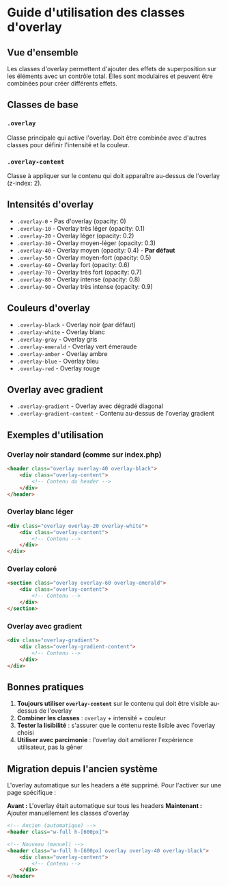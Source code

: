 # Guide d'utilisation des classes d'overlay

## Vue d'ensemble

Les classes d'overlay permettent d'ajouter des effets de superposition sur les éléments avec un contrôle total. Elles sont modulaires et peuvent être combinées pour créer différents effets.

## Classes de base

### `.overlay`
Classe principale qui active l'overlay. Doit être combinée avec d'autres classes pour définir l'intensité et la couleur.

### `.overlay-content`
Classe à appliquer sur le contenu qui doit apparaître au-dessus de l'overlay (z-index: 2).

## Intensités d'overlay

- `.overlay-0` - Pas d'overlay (opacity: 0)
- `.overlay-10` - Overlay très léger (opacity: 0.1)
- `.overlay-20` - Overlay léger (opacity: 0.2)
- `.overlay-30` - Overlay moyen-léger (opacity: 0.3)
- `.overlay-40` - Overlay moyen (opacity: 0.4) - **Par défaut**
- `.overlay-50` - Overlay moyen-fort (opacity: 0.5)
- `.overlay-60` - Overlay fort (opacity: 0.6)
- `.overlay-70` - Overlay très fort (opacity: 0.7)
- `.overlay-80` - Overlay intense (opacity: 0.8)
- `.overlay-90` - Overlay très intense (opacity: 0.9)

## Couleurs d'overlay

- `.overlay-black` - Overlay noir (par défaut)
- `.overlay-white` - Overlay blanc
- `.overlay-gray` - Overlay gris
- `.overlay-emerald` - Overlay vert émeraude
- `.overlay-amber` - Overlay ambre
- `.overlay-blue` - Overlay bleu
- `.overlay-red` - Overlay rouge

## Overlay avec gradient

- `.overlay-gradient` - Overlay avec dégradé diagonal
- `.overlay-gradient-content` - Contenu au-dessus de l'overlay gradient

## Exemples d'utilisation

### Overlay noir standard (comme sur index.php)
```html
<header class="overlay overlay-40 overlay-black">
    <div class="overlay-content">
        <!-- Contenu du header -->
    </div>
</header>
```

### Overlay blanc léger
```html
<div class="overlay overlay-20 overlay-white">
    <div class="overlay-content">
        <!-- Contenu -->
    </div>
</div>
```

### Overlay coloré
```html
<section class="overlay overlay-60 overlay-emerald">
    <div class="overlay-content">
        <!-- Contenu -->
    </div>
</section>
```

### Overlay avec gradient
```html
<div class="overlay-gradient">
    <div class="overlay-gradient-content">
        <!-- Contenu -->
    </div>
</div>
```

## Bonnes pratiques

1. **Toujours utiliser `overlay-content`** sur le contenu qui doit être visible au-dessus de l'overlay
2. **Combiner les classes** : `overlay` + intensité + couleur
3. **Tester la lisibilité** : s'assurer que le contenu reste lisible avec l'overlay choisi
4. **Utiliser avec parcimonie** : l'overlay doit améliorer l'expérience utilisateur, pas la gêner

## Migration depuis l'ancien système

L'overlay automatique sur les headers a été supprimé. Pour l'activer sur une page spécifique :

**Avant :** L'overlay était automatique sur tous les headers
**Maintenant :** Ajouter manuellement les classes d'overlay

```html
<!-- Ancien (automatique) -->
<header class="w-full h-[600px]">

<!-- Nouveau (manuel) -->
<header class="w-full h-[600px] overlay overlay-40 overlay-black">
    <div class="overlay-content">
        <!-- Contenu -->
    </div>
</header>
```
